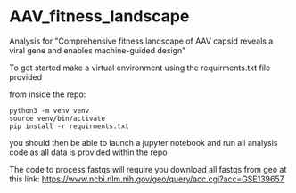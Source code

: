 # AAV_fitness_landscape
Analysis for "Comprehensive fitness landscape of AAV capsid reveals a viral gene and enables machine-guided design"  

To get started make a virtual environment using the requirments.txt file provided  

from inside the repo:  

`python3 -m venv venv`  
`source venv/bin/activate`  
`pip install -r requirments.txt`  

you should then be able to launch a jupyter notebook and run all analysis code as all data is provided within the repo  
  
The code to process fastqs will require you download all fastqs from geo at this link: https://www.ncbi.nlm.nih.gov/geo/query/acc.cgi?acc=GSE139657  


